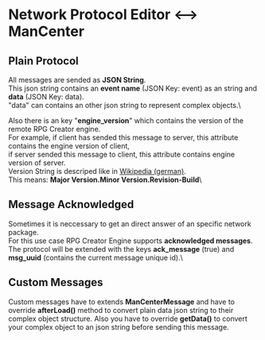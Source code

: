 # Network Protocol Editor <--> ManCenter

## Plain Protocol

All messages are sended as **JSON String**.\
This json string contains an **event name** (JSON Key: event) as an string and **data** (JSON Key: data).\
"data" can contains an other json string to represent complex objects.\

Also there is an key "**engine_version**" which contains the version of the remote RPG Creator engine.\
For example, if client has sended this message to server, this attribute contains the engine version of client,\
if server sended this message to client, this attribute contains engine version of server.\
Version String is descriped like in [Wikipedia (german)](https://de.wikipedia.org/wiki/Versionsnummer).\
This means: **Major Version.Minor Version.Revision-Build**\

## Message Acknowledged

Sometimes it is neccessary to get an direct answer of an specific network package.\
For this use case RPG Creator Engine supports **acknowledged messages**.\
The protocol will be extended with the keys **ack_message** (true) and **msg_uuid** (contains the current message unique id).\

## Custom Messages

Custom messages have to extends **ManCenterMessage** and have to override **afterLoad()** method to convert plain data json string to their complex object structure.
Also you have to override **getData()** to convert your complex object to an json string before sending this message.